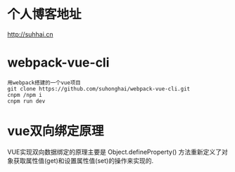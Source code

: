 # 个人博客地址
<http://suhhai.cn>
# webpack-vue-cli
	用webpack搭建的一个vue项目
	git clone https://github.com/suhonghai/webpack-vue-cli.git
	cnpm /npm i
	cnpm run dev
#	vue双向绑定原理
VUE实现双向数据绑定的原理主要是 Object.defineProperty() 方法重新定义了对象获取属性值(get)和设置属性值(set)的操作来实现的.
